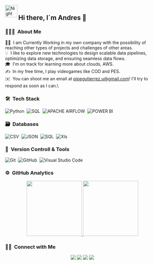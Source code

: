 <img alt="Night Coding" src="" width='40' align="left"/>


## Hi there, I´m Andres 👋

### 👨🏻‍💻 &nbsp;About Me

👨‍💻 &nbsp;I am Currently Working in my own company with the possibility of reaching other types of projects and challenges of other areas.\
💡 &nbsp;I like to explore new technologies to design scalable data pipelines, optimizing data storage, and ensuring seamless data flows.\
🎓 &nbsp;I'm on track for learning more about clouds, AWS.\
✍️ &nbsp;In my free time, I play videogames like COD and PES.\
✉️ &nbsp;You can shoot me an email at pipegutierrez.u@gmail.com! I'll try to respond as soon as I can.\


### 🛠 &nbsp;Tech Stack

![Python](https://img.shields.io/badge/python-3670A0?style=for-the-badge&logo=python&logoColor=ffdd54)&nbsp;
![SQL](https://img.shields.io/badge/SQL-%234ea94b.svg?style=for-the-badge&logo=MySQL&logoColor=blue)&nbsp;
![APACHE AIRFLOW](https://img.shields.io/badge/apache%20airflow-%23?style=for-the-badge&logo=Apache%20Airflow&logoColor=white&labelColor=blue&color=blue
)&nbsp;
![POWER BI](https://img.shields.io/badge/power%20BI-%23?style=for-the-badge&logoColor=black&labelColor=yellow&color=yellow
)&nbsp;


### 🗃 &nbsp;Databases

![CSV](https://img.shields.io/badge/CSV-005571?style=for-the-badge)&nbsp;
![JSON](https://img.shields.io/badge/JSON-%23DD0031.svg?style=for-the-badge&logo=JSON&logoColor=white)&nbsp;
![SQL](https://img.shields.io/badge/SQL-%234ea94b.svg?style=for-the-badge&logo=MySQL&logoColor=blue)&nbsp;
![Xls](https://img.shields.io/badge/Xls-%23316192.svg?style=for-the-badge&logoColor=white)&nbsp;


### 🧰 &nbsp;Version Controll & Tools 

![Git](https://img.shields.io/badge/git-%23F05033.svg?style=for-the-badge&logo=git&logoColor=white)&nbsp;
![GitHub](https://img.shields.io/badge/github-%23121011.svg?style=for-the-badge&logo=github&logoColor=white)&nbsp;
![Visual Studio Code](https://img.shields.io/badge/Visual%20Studio%20Code-0078d7.svg?style=for-the-badge&logo=visual-studio-code&logoColor=white)&nbsp;


### ⚙️ &nbsp;GitHub Analytics

<p align="center">
  <a href="https://github.com/AFGU94">
    <img height="180em" src="https://github-readme-stats-eight-theta.vercel.app/api?username=AFGU94&show_icons=true&theme=algolia&include_all_commits=true&count_private=true"/>
  </a>
  <a href="https://github.com/AFGU94">
    <img height="180em" src="https://github-readme-stats-eight-theta.vercel.app/api/top-langs/?username=AFGU94&layout=compact&langs_count=8&theme=algolia"/>
  </a>
</p>



### 🤝🏻 &nbsp;Connect with Me

<p align="center">
<a href="https://www.linkedin.com/in/andresfelipegutierrezu/"><img src="https://img.shields.io/badge/-Andres%20Felipe%20Gutierrez-0077B5?style=flat&logo=Linkedin&logoColor=white"/></a>
<a href="mailto:pipegutierrez.u@gmail.com"><img src="https://img.shields.io/badge/-pipegutierrez.u@gmail.com-D14836?style=flat&logo=Gmail&logoColor=white"/></a>
<a href="https://www.instagram.com/andresfgu/"><img src="https://img.shields.io/badge/-andresfgu-E4405F?style=flat&logo=Instagram&logoColor=white"/></a>
<a href="https://web.facebook.com/profile.php?id=728258906"><img src="https://img.shields.io/badge/-Andres%20Felipe%20Gutierrez-1877F2?style=flat&logo=Facebook&logoColor=white"/></a>
</p>

